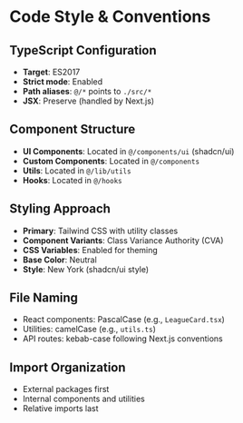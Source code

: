 # Code Style & Conventions

## TypeScript Configuration
- **Target**: ES2017
- **Strict mode**: Enabled
- **Path aliases**: `@/*` points to `./src/*`
- **JSX**: Preserve (handled by Next.js)

## Component Structure
- **UI Components**: Located in `@/components/ui` (shadcn/ui)
- **Custom Components**: Located in `@/components`
- **Utils**: Located in `@/lib/utils`
- **Hooks**: Located in `@/hooks`

## Styling Approach
- **Primary**: Tailwind CSS with utility classes
- **Component Variants**: Class Variance Authority (CVA)
- **CSS Variables**: Enabled for theming
- **Base Color**: Neutral
- **Style**: New York (shadcn/ui style)

## File Naming
- React components: PascalCase (e.g., `LeagueCard.tsx`)
- Utilities: camelCase (e.g., `utils.ts`)
- API routes: kebab-case following Next.js conventions

## Import Organization
- External packages first
- Internal components and utilities
- Relative imports last